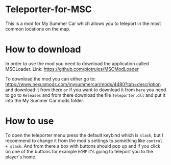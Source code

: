 # Teleporter-for-MSC
This is a mod for My Summer Car which allows you to teleport in the most common locations on the map.

# How to download
In order to use the mod you need to download the application called MSCLoader. Link: https://github.com/piotrulos/MSCModLoader

To download the mod you can either go to: https://www.nexusmods.com/mysummercar/mods/4480?tab=description  and download it from there `or` if you want to download it from `here` you need to go to `Releases` and from there download the file `Teleporter.dll` and put it into the My Summer Car mods folder.

# How to use

To open the teleporter menu press the default keybind which is `slash`, but I recommend to change it from the mod's settings to something like `control + slash`. And from there a box with buttons should pop up and if you click on one of the buttons for example `HOME` it's going to teleport you to the player's home. 
